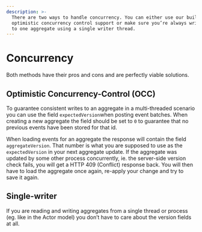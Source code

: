 ```yaml
---
description: >-
  There are two ways to handle concurrency. You can either use our built in
  optimistic concurrency control support or make sure you’re always writing data
  to one aggregate using a single writer thread.
---
```


# Concurrency

Both methods have their pros and cons and are perfectly viable solutions.

## Optimistic Concurrency-Control \(OCC\)

To guarantee consistent writes to an aggregate in a multi-threaded scenario you can use the field `expectedVersion`when posting event batches. When creating a new aggregate the field should be set to `0` to guarantee that no previous events have been stored for that id.

When loading events for an aggregate the response will contain the field `aggregateVersion`. That number is what you are supposed to use as the `expectedVersion` in your next aggregate update. If the aggregate was updated by some other process concurrently, ie. the server-side version check fails, you will get a HTTP 409 \(Conflict\) response back. You will then have to load the aggregate once again, re-apply your change and try to save it again.

## Single-writer

If you are reading and writing aggregates from a single thread or process \(eg. like in the Actor model\) you don’t have to care about the version fields at all.

